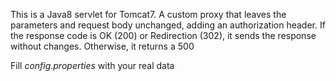 This is a Java8 servlet for Tomcat7. A custom proxy that leaves the parameters and request body unchanged, adding an authorization header. If the response code is OK (200) or Redirection (302), it sends the response without changes. Otherwise, it returns a 500

Fill _config.properties_ with your real data

